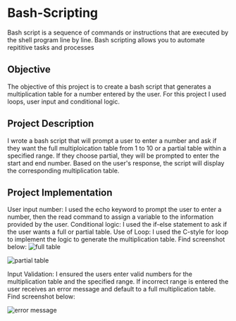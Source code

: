 # Bash-Scripting
Bash script is a sequence of commands or instructions that are executed by the shell program line by line. Bash scripting allows you to automate repititive tasks and processes
## Objective
The objective of this project is to create a bash script that generates a multiplication table for a number entered by the user. For this project I used loops, user input and conditional logic.
## Project Description
I wrote a bash script that will prompt a user to enter a number and ask if they want the full multiploication table from 1 to 10 or a partial table within a specified range. If they choose partial, they will be prompted to enter the start and end number. Based on the user's response, the script will display the corresponding multiplication table.
## Project Implementation
User input number: I used the echo keyword to prompt the user to enter a number, then the read command to assign a variable to the information provided by the user.
Conditional logic: I used the if-else statement to ask if the user wants a full or partial table. 
Use of Loop: I used the C-style for loop to implement the logic to generate the multiplication table. Find screenshot below:
![full table](https://github.com/user-attachments/assets/018661c2-a1bb-4c00-ba54-679d7d5a540d)

![partial table](https://github.com/user-attachments/assets/203cadcb-167c-4ab1-88cf-a87231d560c8)

Input Validation: I ensured the users enter valid numbers for the multiplication table and the specified range. If incorrect range is entered the user receives an error message and default to a full multiplication table. Find screenshot below:

![error message](https://github.com/user-attachments/assets/1e3519c6-bcfc-4a56-a5c3-fcac80f00409)

